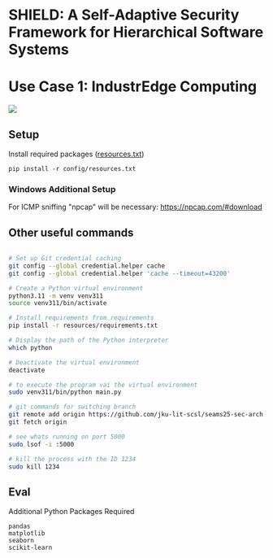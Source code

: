 # SHIELD: A Self-Adaptive Security Framework for Hierarchical Software Systems

# Use Case 1: IndustrEdge Computing 

![](https://github.com/jku-lit-scsl/seams25-sec-arch/blob/master/uc-1-arch-v2.png)


## Setup

Install required packages ([resources.txt](config%2Fresources.txt))

```
pip install -r config/resources.txt
```

### Windows Additional Setup

For ICMP sniffing "npcap" will be necessary: https://npcap.com/#download

## Other useful commands

```bash

# Set up Git credential caching
git config --global credential.helper cache
git config --global credential.helper 'cache --timeout=43200'

# Create a Python virtual environment
python3.11 -m venv venv311
source venv311/bin/activate

# Install requirements from requirements
pip install -r resources/requirements.txt

# Display the path of the Python interpreter
which python

# Deactivate the virtual environment
deactivate

# to execute the program vai the virtual environment
sudo venv311/bin/python main.py

# git commands for switching branch
git remote add origin https://github.com/jku-lit-scsl/seams25-sec-arch.git
git fetch origin

# see whats running on port 5000
sudo lsof -i :5000

# kill the process with the ID 1234
sudo kill 1234
```

## Eval

Additional Python Packages Required

```
pandas
matplotlib
seaborn 
scikit-learn
```
